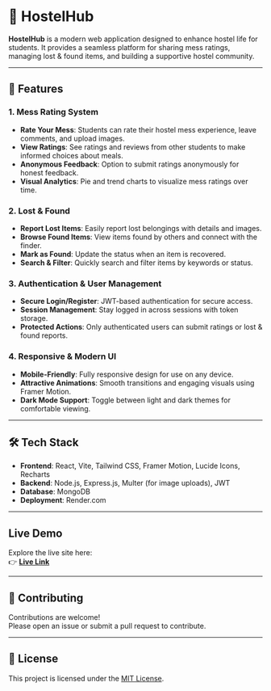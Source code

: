 # 🏡 HostelHub

**HostelHub** is a modern web application designed to enhance hostel life for students. It provides a seamless platform for sharing mess ratings, managing lost & found items, and building a supportive hostel community.

---

## 🚀 Features

### 1. Mess Rating System
- **Rate Your Mess**: Students can rate their hostel mess experience, leave comments, and upload images.
- **View Ratings**: See ratings and reviews from other students to make informed choices about meals.
- **Anonymous Feedback**: Option to submit ratings anonymously for honest feedback.
- **Visual Analytics**: Pie and trend charts to visualize mess ratings over time.

### 2. Lost & Found
- **Report Lost Items**: Easily report lost belongings with details and images.
- **Browse Found Items**: View items found by others and connect with the finder.
- **Mark as Found**: Update the status when an item is recovered.
- **Search & Filter**: Quickly search and filter items by keywords or status.

### 3. Authentication & User Management
- **Secure Login/Register**: JWT-based authentication for secure access.
- **Session Management**: Stay logged in across sessions with token storage.
- **Protected Actions**: Only authenticated users can submit ratings or lost & found reports.

### 4. Responsive & Modern UI
- **Mobile-Friendly**: Fully responsive design for use on any device.
- **Attractive Animations**: Smooth transitions and engaging visuals using Framer Motion.
- **Dark Mode Support**: Toggle between light and dark themes for comfortable viewing.

---

## 🛠️ Tech Stack

- **Frontend**: React, Vite, Tailwind CSS, Framer Motion, Lucide Icons, Recharts  
- **Backend**: Node.js, Express.js, Multer (for image uploads), JWT  
- **Database**: MongoDB 
- **Deployment**: Render.com  

---
## Live Demo 

Explore the live site here:  
👉 **[Live Link](https://hostelhub-frontend.onrender.com)**

---


## 🤝 Contributing

Contributions are welcome!  
Please open an issue or submit a pull request to contribute.

---

## 📄 License

This project is licensed under the [MIT License](LICENSE).

